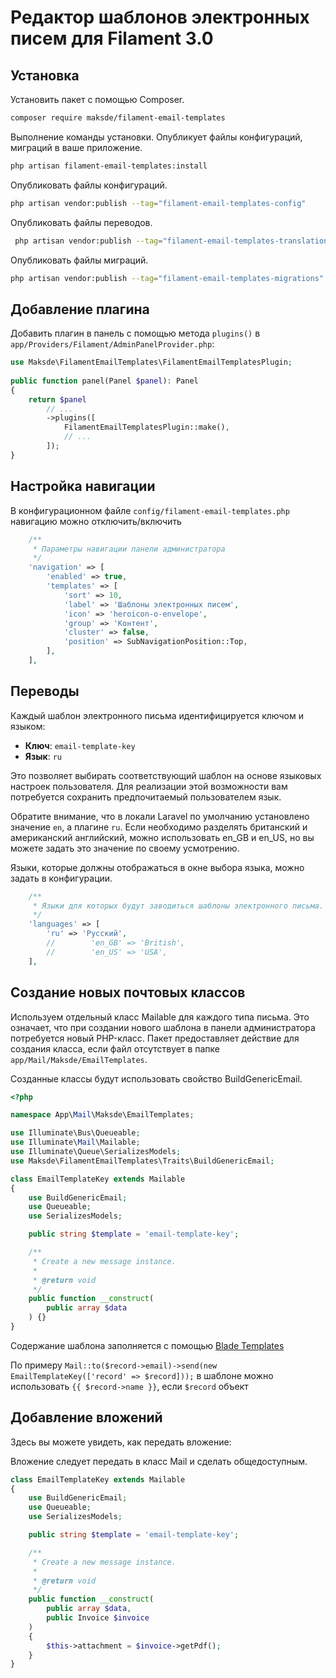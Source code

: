 # Редактор шаблонов электронных писем для Filament 3.0

## Установка

Установить пакет с помощью Composer.
```bash
composer require maksde/filament-email-templates
```

Выполнение команды установки. Опубликует файлы конфигураций, миграций в ваше приложение.
```bash
php artisan filament-email-templates:install
```

Опубликовать файлы конфигураций.
```bash
php artisan vendor:publish --tag="filament-email-templates-config"
```

Опубликовать файлы переводов.
```bash
 php artisan vendor:publish --tag="filament-email-templates-translations"
```

Опубликовать файлы миграций.
```bash
php artisan vendor:publish --tag="filament-email-templates-migrations"
```

## Добавление плагина

Добавить плагин в панель с помощью метода `plugins()` в `app/Providers/Filament/AdminPanelProvider.php`:

```php
use Maksde\FilamentEmailTemplates\FilamentEmailTemplatesPlugin;
 
public function panel(Panel $panel): Panel
{
    return $panel
        // ...
        ->plugins([
            FilamentEmailTemplatesPlugin::make(),
            // ...
        ]);
}
```

## Настройка навигации

В конфигурационном файле `config/filament-email-templates.php` навигацию можно отключить/включить

```php
    /**
     * Параметры навигации панели администратора
     */
    'navigation' => [
        'enabled' => true,
        'templates' => [
            'sort' => 10,
            'label' => 'Шаблоны электронных писем',
            'icon' => 'heroicon-o-envelope',
            'group' => 'Контент',
            'cluster' => false,
            'position' => SubNavigationPosition::Top,
        ],
    ],
```

## Переводы

Каждый шаблон электронного письма идентифицируется ключом и языком:

- **Ключ**: `email-template-key`
- **Язык**: `ru`

Это позволяет выбирать соответствующий шаблон на основе языковых настроек пользователя. Для реализации этой возможности вам потребуется сохранить предпочитаемый пользователем язык.

Обратите внимание, что в локали Laravel по умолчанию установлено значение `en`, а плагине `ru`. Если необходимо разделять британский и американский английский, можно использовать en_GB и en_US, но вы можете задать это значение по своему усмотрению.

Языки, которые должны отображаться в окне выбора языка, можно задать в конфигурации.

```php
    /**
     * Языки для которых будут заводиться шаблоны электронного письма.
     */
    'languages' => [
        'ru' => 'Русский',
        //        'en_GB' => 'British',
        //        'en_US' => 'USA',
    ],
```

## Создание новых почтовых классов

Используем отдельный класс Mailable для каждого типа письма. Это означает, что при создании нового шаблона в панели администратора потребуется новый PHP-класс. Пакет предоставляет действие для создания класса, если файл отсутствует в папке `app/Mail/Maksde/EmailTemplates`.

Созданные классы будут использовать свойство BuildGenericEmail.

```php
<?php

namespace App\Mail\Maksde\EmailTemplates;

use Illuminate\Bus\Queueable;
use Illuminate\Mail\Mailable;
use Illuminate\Queue\SerializesModels;
use Maksde\FilamentEmailTemplates\Traits\BuildGenericEmail;

class EmailTemplateKey extends Mailable
{
    use BuildGenericEmail;
    use Queueable;
    use SerializesModels;

    public string $template = 'email-template-key';

    /**
     * Create a new message instance.
     *
     * @return void
     */
    public function __construct(
        public array $data
    ) {}
}
```
Содержание шаблона заполняется с помощью [Blade Templates](https://laravel.com/docs/12.x/blade)

По примеру `Mail::to($record->email)->send(new EmailTemplateKey(['record' => $record]));` в шаблоне можно использовать `{{ $record->name }}`, если `$record` объект


## Добавление вложений

Здесь вы можете увидеть, как передать вложение:

Вложение следует передать в класс Mail и сделать общедоступным.
```php
class EmailTemplateKey extends Mailable
{
    use BuildGenericEmail;
    use Queueable;
    use SerializesModels;

    public string $template = 'email-template-key'; 

    /**
     * Create a new message instance.
     *
     * @return void
     */
    public function __construct(
        public array $data, 
        public Invoice $invoice
    )
    {
        $this->attachment = $invoice->getPdf(); 
    }
}
```

